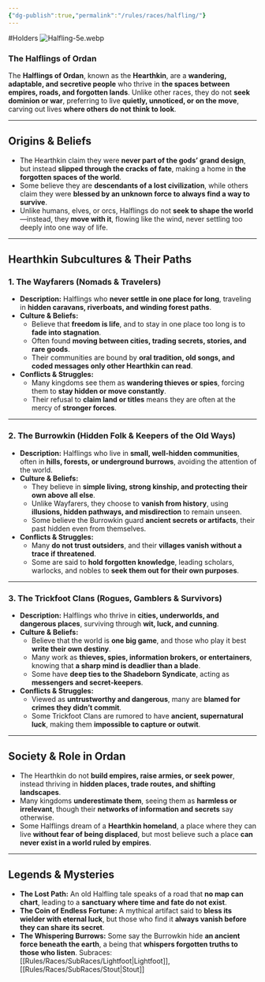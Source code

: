 ```yaml
---
{"dg-publish":true,"permalink":"/rules/races/halfling/"}
---
```


#Holders
![Halfling-5e.webp](/img/user/Images/Halfling-5e.webp)
### **The Halflings of Ordan**

The **Halflings of Ordan**, known as the **Hearthkin**, are a **wandering, adaptable, and secretive people** who thrive in **the spaces between empires, roads, and forgotten lands**. Unlike other races, they do not **seek dominion or war**, preferring to live **quietly, unnoticed, or on the move**, carving out lives **where others do not think to look**.

---

## **Origins & Beliefs**

- The Hearthkin claim they were **never part of the gods’ grand design**, but instead **slipped through the cracks of fate**, making a home in **the forgotten spaces of the world**.
- Some believe they are **descendants of a lost civilization**, while others claim they were **blessed by an unknown force to always find a way to survive**.
- Unlike humans, elves, or orcs, Halflings do not **seek to shape the world**—instead, they **move with it**, flowing like the wind, never settling too deeply into one way of life.

---

## **Hearthkin Subcultures & Their Paths**

### **1. The Wayfarers (Nomads & Travelers)**

- **Description:** Halflings who **never settle in one place for long**, traveling in **hidden caravans, riverboats, and winding forest paths**.
- **Culture & Beliefs:**
    - Believe that **freedom is life**, and to stay in one place too long is to **fade into stagnation**.
    - Often found **moving between cities, trading secrets, stories, and rare goods**.
    - Their communities are bound by **oral tradition, old songs, and coded messages only other Hearthkin can read**.
- **Conflicts & Struggles:**
    - Many kingdoms see them as **wandering thieves or spies**, forcing them to **stay hidden or move constantly**.
    - Their refusal to **claim land or titles** means they are often at the mercy of **stronger forces**.

---

### **2. The Burrowkin (Hidden Folk & Keepers of the Old Ways)**

- **Description:** Halflings who live in **small, well-hidden communities**, often in **hills, forests, or underground burrows**, avoiding the attention of the world.
- **Culture & Beliefs:**
    - They believe in **simple living, strong kinship, and protecting their own above all else**.
    - Unlike Wayfarers, they choose to **vanish from history**, using **illusions, hidden pathways, and misdirection** to remain unseen.
    - Some believe the Burrowkin guard **ancient secrets or artifacts**, their past hidden even from themselves.
- **Conflicts & Struggles:**
    - Many **do not trust outsiders**, and their **villages vanish without a trace if threatened**.
    - Some are said to **hold forgotten knowledge**, leading scholars, warlocks, and nobles to **seek them out for their own purposes**.

---

### **3. The Trickfoot Clans (Rogues, Gamblers & Survivors)**

- **Description:** Halflings who thrive in **cities, underworlds, and dangerous places**, surviving through **wit, luck, and cunning**.
- **Culture & Beliefs:**
    - Believe that the world is **one big game**, and those who play it best **write their own destiny**.
    - Many work as **thieves, spies, information brokers, or entertainers**, knowing that **a sharp mind is deadlier than a blade**.
    - Some have **deep ties to the Shadeborn Syndicate**, acting as **messengers and secret-keepers**.
- **Conflicts & Struggles:**
    - Viewed as **untrustworthy and dangerous**, many are **blamed for crimes they didn’t commit**.
    - Some Trickfoot Clans are rumored to have **ancient, supernatural luck**, making them **impossible to capture or outwit**.

---

## **Society & Role in Ordan**

- The Hearthkin do not **build empires, raise armies, or seek power**, instead thriving in **hidden places, trade routes, and shifting landscapes**.
- Many kingdoms **underestimate them**, seeing them as **harmless or irrelevant**, though their **networks of information and secrets** say otherwise.
- Some Halflings dream of a **Hearthkin homeland**, a place where they can live **without fear of being displaced**, but most believe such a place **can never exist in a world ruled by empires**.

---

## **Legends & Mysteries**

- **The Lost Path:** An old Halfling tale speaks of a road that **no map can chart**, leading to a **sanctuary where time and fate do not exist**.
- **The Coin of Endless Fortune:** A mythical artifact said to **bless its wielder with eternal luck**, but those who find it **always vanish before they can share its secret**.
- **The Whispering Burrows:** Some say the Burrowkin hide **an ancient force beneath the earth**, a being that **whispers forgotten truths to those who listen**.
Subraces: [[Rules/Races/SubRaces/Lightfoot\|Lightfoot]], [[Rules/Races/SubRaces/Stout\|Stout]]